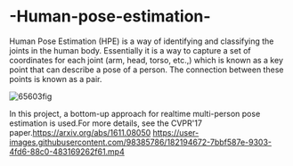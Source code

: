 # -Human-pose-estimation-

Human Pose Estimation (HPE) is a way of identifying and classifying the joints in the human body. Essentially it is a way to capture a set of coordinates for each joint (arm, head, torso, etc.,) which is known as a key point that can describe a pose of a person. The connection between these points is known as a pair.


![65603fig](https://user-images.githubusercontent.com/98385786/182195306-8a415f42-cd50-49a5-ae59-74c7cb948f84.png)



 In this project, a bottom-up approach for realtime multi-person pose estimation is used.For more details, see the CVPR'17 paper.https://arxiv.org/abs/1611.08050
https://user-images.githubusercontent.com/98385786/182194672-7bbf587e-9303-4fd6-88c0-483169262f61.mp4



 
 
